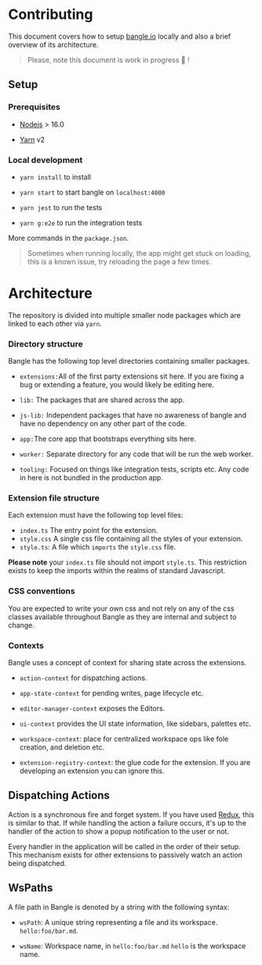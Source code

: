 # Contributing

This document covers how to setup [bangle.io](http://bangle.io) locally and also a brief overview of its architecture.

> Please, note this document is work in progress :nail_care: !

## Setup

### Prerequisites

- [Nodejs](https://nodejs.org/en/download/) > 16.0

- [Yarn](https://yarnpkg.com/) v2

### Local development

- `yarn install` to install

- `yarn start` to start bangle on `localhost:4000`

- `yarn jest` to run the tests

- `yarn g:e2e` to run the integration tests

More commands in the `package.json`.

> Sometimes when running locally, the app might get stuck on loading, this is a known issue, try reloading the page a few times.

# Architecture

The repository is divided into multiple smaller node packages which are linked to each other via `yarn`.

### Directory structure

Bangle has the following top level directories containing smaller packages.

- `extensions:`All of the first party extensions sit here. If you are fixing a bug or extending a feature, you would likely be editing here.

- `lib:` The packages that are shared across the app.

- `js-lib:` Independent packages that have no awareness of bangle and have no dependency on any other part of the code.

- `app:`The core app that bootstraps everything sits here.

- `worker:` Separate directory for any code that will be run the web worker.

- `tooling:` Focused on things like integration tests, scripts etc. Any code in here is not bundled in the production app.

### Extension file structure

Each extension must have the following top level files:

- `index.ts` The entry point for the extension.
- `style.css` A single css file containing all the styles of your extension.
- `style.ts`: A file which `imports` the `style.css` file.

**Please note** your `index.ts` file should not import `style.ts`. This restriction exists to keep the imports within the realms of standard Javascript.

### CSS conventions

You are expected to write your own css and not rely on any of the css classes available throughout Bangle as they are internal and subject to change.

### Contexts

Bangle uses a concept of context for sharing state across the extensions.

- `action-context` for dispatching actions.

- `app-state-context` for pending writes, page lifecycle etc.

- `editor-manager-context` exposes the Editors.

- `ui-context` provides the UI state information, like sidebars, palettes etc.

- `workspace-context`: place for centralized workspace ops like fole creation,  and deletion etc.

- `extension-registry-context`: the glue code for the extension. If you are developing an extension you can ignore this.

## Dispatching Actions

Action is a synchronous fire and forget system. If you have used [Redux](https://redux.js.org/), this is similar to that. If while handling the action a failure occurs, it's up to the handler of the action to show a popup notification to the user or not.

Every handler in the application will be called in the order of their setup. This mechanism exists for other extensions to passively watch an action being dispatched.

## WsPaths

A file path in Bangle is denoted by a string with the following syntax:

- `wsPath`: A unique string representing a file and its workspace. `hello:foo/bar.md`.

- `wsName`: Workspace name, in `hello:foo/bar.md` `hello` is the workspace name.